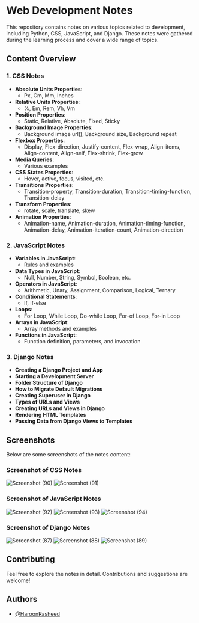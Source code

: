 # Web Development Notes

This repository contains notes on various topics related to development, including Python, CSS, JavaScript, and Django. These notes were gathered during the learning process and cover a wide range of topics.

## Content Overview

### 1. CSS Notes

- **Absolute Units Properties**:
  - Px, Cm, Mm, Inches
- **Relative Units Properties**:
  - %, Em, Rem, Vh, Vm
- **Position Properties**:
  - Static, Relative, Absolute, Fixed, Sticky
- **Background Image Properties**:
  - Background image url(), Background size, Background repeat
- **Flexbox Properties**:
  - Display, Flex-direction, Justify-content, Flex-wrap, Align-items, Align-content, Align-self, Flex-shrink, Flex-grow
- **Media Queries**:
  - Various examples
- **CSS States Properties**:
  - Hover, active, focus, visited, etc.
- **Transitions Properties**:
  - Transition-property, Transition-duration, Transition-timing-function, Transition-delay
- **Transform Properties**:
  - rotate, scale, translate, skew
- **Animation Properties**:
  - Animation-name, Animation-duration, Animation-timing-function, Animation-delay, Animation-iteration-count, Animation-direction

### 2. JavaScript Notes

- **Variables in JavaScript**:
  - Rules and examples
- **Data Types in JavaScript**:
  - Null, Number, String, Symbol, Boolean, etc.
- **Operators in JavaScript**:
  - Arithmetic, Unary, Assignment, Comparison, Logical, Ternary
- **Conditional Statements**:
  - If, If-else
- **Loops**:
  - For Loop, While Loop, Do-while Loop, For-of Loop, For-in Loop
- **Arrays in JavaScript**:
  - Array methods and examples
- **Functions in JavaScript**:
  - Function definition, parameters, and invocation

### 3. Django Notes

- **Creating a Django Project and App**
- **Starting a Development Server**
- **Folder Structure of Django**
- **How to Migrate Default Migrations**
- **Creating Superuser in Django**
- **Types of URLs and Views**
- **Creating URLs and Views in Django**
- **Rendering HTML Templates**
- **Passing Data from Django Views to Templates**

## Screenshots

Below are some screenshots of the notes content:

### Screenshot of CSS Notes
![Screenshot (90)](https://github.com/user-attachments/assets/ca65da89-2a31-4ae1-85ea-387215224ec1)
![Screenshot (91)](https://github.com/user-attachments/assets/b694d59b-13d9-4dad-ab84-32c242cdcc86)

### Screenshot of JavaScript Notes
![Screenshot (92)](https://github.com/user-attachments/assets/743b8369-0b1e-4b77-b2fc-fb89e3d79272)
![Screenshot (93)](https://github.com/user-attachments/assets/57907f77-d4cc-4553-839d-2ce691bc2a04)
![Screenshot (94)](https://github.com/user-attachments/assets/5aa41d5f-ff15-4fc6-8521-0f95d12efa13)


### Screenshot of Django Notes
![Screenshot (87)](https://github.com/user-attachments/assets/e0999800-7a60-4612-b349-382769151000)
![Screenshot (88)](https://github.com/user-attachments/assets/20df13ce-3a85-4e04-ad0e-b668c3e2a7d4)
![Screenshot (89)](https://github.com/user-attachments/assets/ec27d25c-f6a2-4a15-ac09-0455eaf0f20d)




## Contributing

Feel free to explore the notes in detail. Contributions and suggestions are welcome!

## Authors

- [@HaroonRasheed](https://github.com/Haroon1056)


